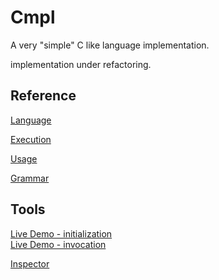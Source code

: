# Cmpl

A very "simple" C like language implementation.

implementation under refactoring.

## Reference

[Language](extras/Reference/Language.md)

[Execution](extras/Reference/Execution.md)

[Usage](extras/Reference/Usage.md)

[Grammar](extras/Design/Cmpl.g4)

## Tools

[Live Demo - initialization](https://karetkaz.github.io/Cmpl/extras/Emscripten/index.html#file=lang.function.ci&project=/Cmpl/test/lang.function.ci;/Cmpl/test/lang.member.ci;/Cmpl/test/lang.method.ci;/Cmpl/test/lang.array.ci)  
[Live Demo - invocation](https://karetkaz.github.io/Cmpl/extras/Emscripten/index.html#file=stdc.execute.ci&project=/Cmpl/test/stdc.number.ci;/Cmpl/test/stdc.memory.ci;/Cmpl/test/stdc.execute.ci)  

[Inspector](https://karetkaz.github.io/Cmpl/extras/Inspector/Inspector.html)
